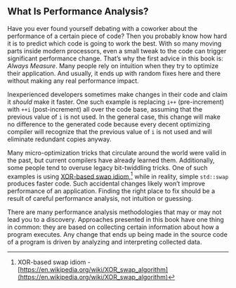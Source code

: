 ## What Is Performance Analysis?

Have you ever found yourself debating with a coworker about the performance of a certain piece of code? Then you probably know how hard it is to predict which code is going to work the best. With so many moving parts inside modern processors, even a small tweak to the code can trigger significant performance change. That’s why the first advice in this book is: *Always Measure*. Many people rely on intuition when they try to optimize their application. And usually, it ends up with random fixes here and there without making any real performance impact.

Inexperienced developers sometimes make changes in their code and claim it *should* make it faster. One such example is replacing `i++` (pre-increment) with `++i` (post-increment) all over the code base, assuming that the previous value of `i` is not used. In the general case, this change will make no difference to the generated code because every decent optimizing compiler will recognize that the previous value of `i` is not used and will eliminate redundant copies anyway. 

Many micro-optimization tricks that circulate around the world were valid in the past, but current compilers have already learned them. Additionally, some people tend to overuse legacy bit-twiddling tricks. One of such examples is using [XOR-based swap idiom](https://en.wikipedia.org/wiki/XOR_swap_algorithm),[^2] while in reality, simple `std::swap` produces faster code. Such accidental changes likely won’t improve performance of an application. Finding the right place to fix should be a result of careful performance analysis, not intuition or guessing.

There are many performance analysis methodologies that may or may not lead you to a discovery. Approaches presented in this book have one thing in common: they are based on collecting certain information about how a program executes. Any change that ends up being made in the source code of a program is driven by analyzing and interpreting collected data.

[^2]: XOR-based swap idiom - [https://en.wikipedia.org/wiki/XOR_swap_algorithm](https://en.wikipedia.org/wiki/XOR_swap_algorithm)
